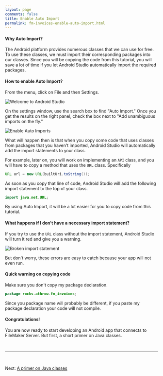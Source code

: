 ```yaml
---
layout: page
comments: false
title: Enable Auto Import
permalink: fm-invoices-enable-auto-import.html
---
```


#### Why Auto Import?

The Android platform provides numerous classes that we can use for free.  To use these classes, we must import their corresponding packages into our classes.  Since you will be copying the code from this tutorial, you will save a lot of time if you let Android Studio automatically import the required packages.

#### How to enable Auto Import?

From the menu, click on File and then Settings.

![Welcome to Android Studio](http://throw.rocks/fm-invoices/06_settings/settings_01_open.png)

On the settings window, use the search box to find "Auto Import." Once you get the results on the right panel, check the box next to "Add unambiguous imports on the fly."

![Enable Auto Imports](http://throw.rocks/fm-invoices/06_settings/settings_02_enable_auto_import.png)

What will happen then is that when you copy some code that uses classes from packages that you haven't imported, Android Studio will automatically add the import statements to your class.

For example, later on, you will work on implementing an `API` class, and you will have to copy a method that uses the `URL` class.  Specifically 

```java
URL url = new URL(builtUri.toString());
```

As soon as you copy that line of code, Android Studio will add the following import statement to the top of your class.

```java
import java.net.URL;
```


By using Auto Import, it will be a lot easier for you to copy code from this tutorial. 

#### What happens if I don't have a necessary import statement?

If you try to use the `URL` class without the import statement, Android Studio will turn it red and give you a warning.

![Broken import statement](http://throw.rocks/fm-invoices/06_settings/settings_03_broken_import.png)

But don't worry, these errors are easy to catch because your app will not even run.

#### Quick warning on copying code

Make sure you don't copy my package declaration. 

```java
package rocks.athrow.fm_invoices;
```

Since you package name will probably be different, if you paste my package declaration your code will not compile.

#### Congratulations!

You are now ready to start developing an Android app that connects to FileMaker Server. But first, a short primer on Java classes.

<br/>
<hr/>
<br/>

Next: <a href="/fm-invoices-java-classes-primer.html">A primer on Java classes</a>